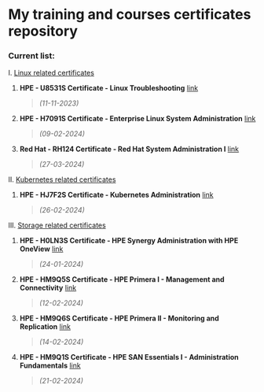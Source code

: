 # My training and courses certificates repository

### Current list:

I. [Linux related certificates](/Linux)
 1. **HPE - U8531S Certificate - Linux Troubleshooting** [link](</Linux/U8531S Certificate - Linux Troubleshooting - Michał Walter.pdf>)
    >*(11-11-2023)*
 2. **HPE - H7091S Certificate - Enterprise Linux System Administration** [link](</Linux/H7091S Certificate - Enterprise Linux System Administration - Michał Walter.pdf>)
    >*(09-02-2024)*
3. **Red Hat - RH124 Certificate - Red Hat System Administration I** [link](</Linux/RH124 Certificate - Red Hat System Administration I - Michał Walter.pdf>)
    >*(27-03-2024)*

II. [Kubernetes related certificates](/Kubernetes)
 1. **HPE - HJ7F2S Certificate - Kubernetes Administration** [link](</Kubernetes/HJ7F2S Certificate - Kubernetes Administration - Michał Walter.pdf>)
    >*(26-02-2024)*

III. [Storage related certificates](/Storage)
 1. **HPE - H0LN3S Certificate - HPE Synergy Administration with HPE OneView** [link](</Storage/H0LN3S Certificate - HPE Synergy Administration with HPE OneView - Michał Walter.pdf>)
    >*(24-01-2024)*
 2. **HPE - HM9Q5S Certificate - HPE Primera I - Management and Connectivity** [link](</Storage/HM9Q5S Certificate - HPE Primera I - Management and Connectivity - Michał Walter.pdf>)
    >*(12-02-2024)*
 3. **HPE - HM9Q6S Certificate - HPE Primera II - Monitoring and Replication** [link](</Storage/HM9Q6S Certificate - HPE Primera II - Monitoring and Replication - Michał Walter.pdf>)
    >*(14-02-2024)*
 4. **HPE - HM9Q1S Certificate - HPE SAN Essentials I - Administration Fundamentals** [link](</Storage/HM9Q1S Certificate - HPE SAN Essentials I - Administration Fundamentals - Michał Walter.pdf>)
    >*(21-02-2024)*
